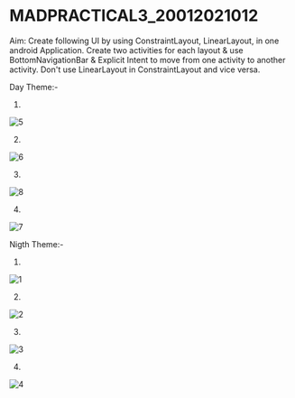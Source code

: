 # MADPRACTICAL3_20012021012

Aim: Create following UI by using ConstraintLayout, LinearLayout, in one android Application. Create two activities for each layout & use BottomNavigationBar & Explicit Intent to move from one activity to another activity. Don't use LinearLayout in ConstraintLayout and vice versa.

Day Theme:-

1.
![5](https://user-images.githubusercontent.com/111679306/187743701-75940933-1b30-4175-9699-640679309eca.jpeg)

2.
![6](https://user-images.githubusercontent.com/111679306/187743710-dc200727-aaf1-4ff6-acdf-d08ca09ea844.jpeg)

3.
![8](https://user-images.githubusercontent.com/111679306/187743720-edd21dcc-4d97-4f1b-b251-10d76aae53f5.jpeg)

4.
![7](https://user-images.githubusercontent.com/111679306/187743828-1d75bf2f-7ef5-432c-babc-9b1f30ec1686.jpeg)

Nigth Theme:-

1.
![1](https://user-images.githubusercontent.com/111679306/187743846-dfcd7291-81d2-486e-b569-4fcf65021d92.jpeg)

2.
![2](https://user-images.githubusercontent.com/111679306/187743853-4403129a-d20a-4b2e-9c3b-77cc9d2f751f.jpeg)

3.
![3](https://user-images.githubusercontent.com/111679306/187743862-7c69b8bb-e0cf-49ed-b606-bbb729e5d043.jpeg)

4.
![4](https://user-images.githubusercontent.com/111679306/187743875-fde2e8fa-9e86-44b9-bac5-45c4e649e985.jpeg)
